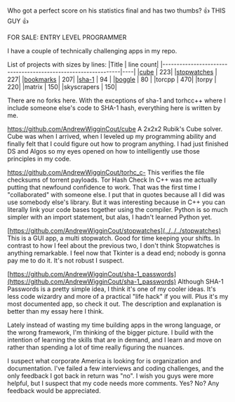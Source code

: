 Who got a perfect score on his statistics final and has two thumbs? 👍 THIS GUY 👍

FOR SALE: ENTRY LEVEL PROGRAMMER

I have a couple of technically challenging apps in my repo.

List of projects with sizes by lines:
|Title                                                          | line count|
|---------------------------------------------------------------|----|
|[cube](https://github.com/AndrewWigginCout/cube)               | 223|
|[stopwatches](https://github.com/AndrewWigginCout/stopwatches) | 227|
|[bookmarks](https://github.com/AndrewWigginCout/bookmarks)     | 207|
|[sha-1](https://github.com/AndrewWigginCout/sha-1_passwords)		   | 94 |
|[boggle](../../../boggle)		   | 80 |
|torcpp		   | 470|
|torpy		   | 220|
|matrix		   | 150|
|skyscrapers | 150|

There are no forks here. With the exceptions of sha-1 and torhcc++ where I include someone else's code to SHA-1 hash, everything here is written by me.

https://github.com/AndrewWigginCout/cube
A 2x2x2 Rubik's Cube solver.
Cube was when I arrived, when I leveled up my programming ability and finally felt that I could figure out how to program anything. I had just finished DS and Algos so my eyes opened on how to intelligently use those principles in my code.

https://github.com/AndrewWigginCout/torhc_c-
This verifies the file checksums of torrent payloads.
Tor Hash Check In C++ was me actually putting that newfound confidence to work. That was the first time I "collaborated" with someone else. I put that in quotes because all I did was use somebody else's library. But it was interesting because in C++ you can literally link your code bases together using the compiler. Python is so much simpler with an import statement, but alas, I hadn't learned Python yet.

[https://github.com/AndrewWigginCout/stopwatches](../../../stopwatches)
This is a GUI app, a multi stopwatch. Good for time keeping your shifts.
In contrast to how I feel about the previous two, I don't think Stopwatches is anything remarkable. I feel now that Tkinter is a dead end; nobody is gonna pay me to do it. It's not robust I suspect.

[https://github.com/AndrewWigginCout/sha-1_passwords](https://github.com/AndrewWigginCout/sha-1_passwords)
Although SHA-1 Passwords is a pretty simple idea, I think it's one of my cooler ideas. It's less code wizardry and more of a practical "life hack" if you will. Plus it's my most documented app, so check it out. The description and explanation is better than my essay here I think.

Lately instead of wasting my time building apps in the wrong language, or the wrong framework, I'm thinking of the bigger picture. I build with the intention of learning the skills that are in demand, and I learn and move on rather than spending a lot of time really figuring the nuances.

I suspect what corporate America is looking for is organization and documentation. I've failed a few interviews and coding challenges, and the only feedback I got back in return was "no". I wish you guys were more helpful, but I suspect that my code needs more comments. Yes? No? Any feedback would be appreciated.
